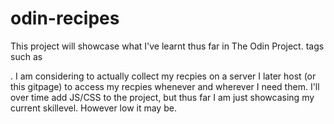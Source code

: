# odin-recipes
This project will showcase what I've learnt thus far in The Odin Project.
tags such as <img> <a> <p> <h1-6>. I am considering to actually collect my recpies on a server I later host (or this gitpage) to access my recpies whenever and wherever I need them.
I'll over time add JS/CSS to the project, but thus far I am just showcasing my current skillevel. However low it may be.